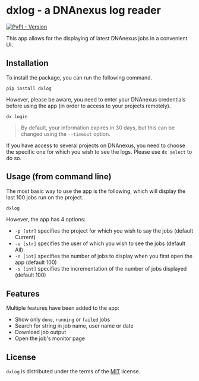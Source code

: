 # dxlog - a DNAnexus log reader

[![PyPI - Version](https://img.shields.io/pypi/v/dxlog.svg)](https://pypi.org/project/dxlog)

This app allows for the displaying of latest DNAnexus jobs in a convenient UI.

## Installation

To install the package, you can run the following command.

```console
pip install dxlog
```

However, please be aware, you need to enter your DNAnexus credentials before using the app (in order to access to your projects remotely).

```console
dx login
```

> By default, your information expires in 30 days, but this can be changed using the `--timeout` option.

If you have access to several projects on DNAnexus, you need to choose the specific one for which you wish to see the logs.
Please use `dx select` to do so.

## Usage (from command line)

The most basic way to use the app is the following, which will display the last 100 jobs run on the project.

```bash
dxlog
```

However, the app has 4 options:

* `-p [str]` specifies the project for which you wish to say the jobs (default Current)
* `-u [str]` specifies the user of which you wish to see the jobs (default All)
* `-n [int]` specifies the number of jobs to display when you first open the app (default 100)
* `-s [int]` specifies the incrementation of the number of jobs displayed (default 100)

## Features

Multiple features have been added to the app:

* Show only `done`, `running` or `failed` jobs
* Search for string in job name, user name or date
* Download job output
* Open the job's monitor page

## License

`dxlog` is distributed under the terms of the [MIT](https://spdx.org/licenses/MIT.html) license.
